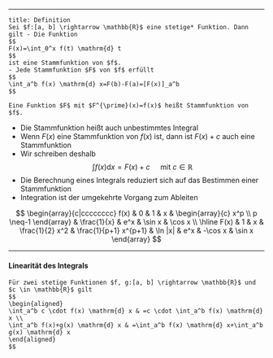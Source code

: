 ***

```ad-important
title: Definition
Sei $f:[a, b] \rightarrow \mathbb{R}$ eine stetige* Funktion. Dann gilt - Die Funktion
$$
F(x)=\int_0^x f(t) \mathrm{d} t
$$
ist eine Stammfunktion von $f$.
- Jede Stammfunktion $F$ von $f$ erfüllt
$$
\int_a^b f(x) \mathrm{d} x=F(b)-F(a)=[F(x)]_a^b
$$

Eine Funktion $F$ mit $F^{\prime}(x)=f(x)$ heißt Stammfunktion von $f$.
```

- Die Stammfunktion heißt auch unbestimmtes Integral
- Wenn $F(x)$ eine Stammfunktion von $f(x)$ ist, dann ist $F(x)+c$ auch eine Stammfunktion
- Wir schreiben deshalb
$$
\int f(x) \mathrm{d} x=F(x)+c \quad \text { mit } c \in \mathbb{R}
$$
- Die Berechnung eines Integrals reduziert sich auf das Bestimmen einer Stammfunktion
- Integration ist der umgekehrte Vorgang zum Ableiten

$$
\begin{array}{c|cccccccc}
f(x) & 0 & 1 & x & \begin{array}{c}
x^p \\
p \neq-1
\end{array} & \frac{1}{x} & e^x & \sin x & \cos x \\
\hline F(x) & 1 & x & \frac{1}{2} x^2 & \frac{1}{p+1} x^{p+1} & \ln |x| & e^x & -\cos x & \sin x
\end{array}
$$

***
#### Linearität des Integrals

```ad-important
Für zwei stetige Funktionen $f, g:[a, b] \rightarrow \mathbb{R}$ und $c \in \mathbb{R}$ gilt
$$
\begin{aligned}
\int_a^b c \cdot f(x) \mathrm{d} x & =c \cdot \int_a^b f(x) \mathrm{d} x \\
\int_a^b f(x)+g(x) \mathrm{d} x & =\int_a^b f(x) \mathrm{d} x+\int_a^b g(x) \mathrm{d} x
\end{aligned}
$$

```
